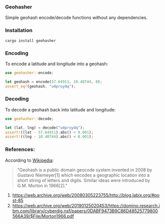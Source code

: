 ### Geohasher
Simple geohash encode/decode functions without any dependencies.


### Installation

`cargo install geohasher`


### Encoding

To encode a latitude and longitude into a geohash:

```rust
use geohasher::encode;

let geohash = encode(57.64911, 10.40744, 8);
assert_eq!(geohash, "u4pruydq");
```

### Decoding

To decode a geohash back into latitude and longitude:

```rust
use geohasher::decode;

let (lat, lng) = decode("u4pruydq");
assert!((lat - 57.64911).abs() < 0.001);
assert!((lng - 10.40744).abs() < 0.001);
```

### References:
According to [Wikipedia](https://en.wikipedia.org/wiki/Geohash):
> "Geohash is a public domain geocode system invented in 2008 by Gustavo Niemeyer[1] which encodes a geographic location into a short string of letters and digits. Similar ideas were introduced by G.M. Morton in 1966[2]."

1. https://web.archive.org/web/20080305223755/http://blog.labix.org/#post-85
2. https://web.archive.org/web/20190125020453/https://domino.research.ibm.com/library/cyberdig.nsf/papers/0DABF9473B9C86D48525779800566A39/$File/Morton1966.pdf
